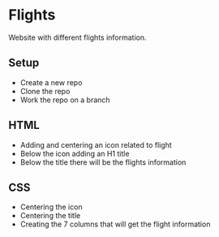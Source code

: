 # Flights

Website with different flights information.

## Setup

- Create a new repo
- Clone the repo
- Work the repo on a branch

## HTML

- Adding and centering an icon related to flight
- Below the icon adding an H1 title
- Below the title there will be the flights information

## CSS

- Centering the icon
- Centering the title
- Creating the 7 columns that will get the flight information
